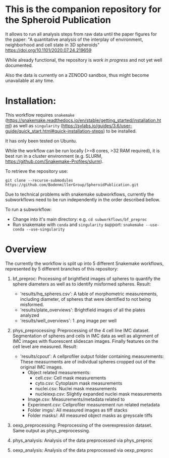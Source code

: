 # This is the companion repository for the Spheroid Publication

It allows to run all analysis steps from raw data until the paper figures for the paper:
"A quantitative analysis of the interplay of environment, neighborhood and cell state in 3D spheroids"
https://doi.org/10.1101/2020.07.24.219659 

While already functional, the repository is *work in progress* and not yet well documented.

Also the data is currently on a ZENODO sandbox, thus might become unavailable at any time.

# Installation:
This workflow requires `snakemake` (https://snakemake.readthedocs.io/en/stable/getting_started/installation.html) 
as well as `singularity` (https://sylabs.io/guides/3.6/user-guide/quick_start.html#quick-installation-steps) to be installed.

It has only been tested on Ubuntu.

While the workflow can be run locally (>=8 cores, >32 RAM required), it is best run in a cluster environment
(e.g. SLURM, https://github.com/Snakemake-Profiles/slurm).

To retrieve the repository use:

`git clone --recurse-submodules https://github.com/BodenmillerGroup/SpheroidPublication.git`

Due to technical problems with snakemake subworkflows, currently the subworkflows need to be run independently in the order
described bellow.

To run a subworkflow:
- Change into it's main directory: e.g. `cd subworkflows/bf_preproc`
- Run snakemake with `conda` and `singularity` support: `snakemake --use-conda --use-singularity`

# Overview
The currently the workflow is split up into 5 different Snakemake workflows, represented 
by 5 different branches of this repository:
1) bf_preproc: Processing of brightfield images of spheres to quantify the sphere diameters as well as to
   identify misformed spheres. 
   Result:
   - 'results/hq_spheres.csv': A table of morphometric measurements, including diameter, of spheres that were identified
     to not being misformed.
   - 'results/plate_overviews': Brightfield images of all the plates analyzed
   - 'results/well_overviews': 1 .png image per well
   
2) phys_preprocessing: Preprocessing of the 4 cell line IMC dataset.
Segmentation of spheres and cells in IMC data as well as alignment of
IMC images with fluorescent slidescan images. Finally features on the cell level are measured.
    Result:
    - 'results/cpout': A cellprofiler output folder containing measurements:
        These measurments are of individual spheres cropped out of the original IMC images.
        - Object related measurements:
            - cell.csv: Cell mask measurements
            - cyto.csv: Cytoplasm mask measurements
            - nuclei.csv: Nuclei mask measurements
            - nucleiexp.csv: Slightly expanded nuclei mask measurements
        - Image.csv: Measurements/metadata related to 
        - Experiment.csv: Cellprofiler measurement run related metadata
        - Folder imgs/: All measured images as tiff stacks
        - Folder masks/: All measured object masks as greyscale tiffs
        
3) oexp_preprocessing: Preprocessing of the overexpression dataset. 
    Same output as phys_preprocessing.
    
4) phys_analysis: Analysis of the data preprocessed via phys_preproc

5) oexp_analysis: Analysis of the data preprocessed via oexp_preproc  

